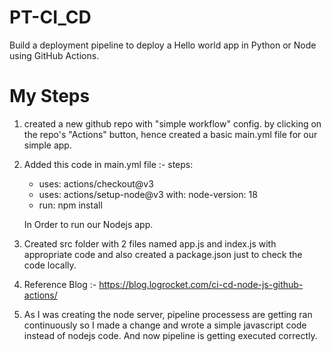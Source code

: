 # PT-CI_CD

Build a deployment pipeline to deploy a Hello world app in Python or Node using GitHub Actions.

# My Steps

1. created a new github repo with "simple workflow" config. by clicking on the repo's "Actions" button, hence created a basic main.yml file for our simple app.

2. Added this code in main.yml file :-
   steps:

   - uses: actions/checkout@v3
   - uses: actions/setup-node@v3
     with:
     node-version: 18
   - run: npm install

   In Order to run our Nodejs app.

3. Created src folder with 2 files named app.js and index.js with appropriate code and also created a package.json just to check the code locally.

4. Reference Blog :- https://blog.logrocket.com/ci-cd-node-js-github-actions/

5. As I was creating the node server, pipeline processess are getting ran continuously so I made a change and wrote a simple javascript code instead of nodejs code. And now pipeline is getting executed correctly.
